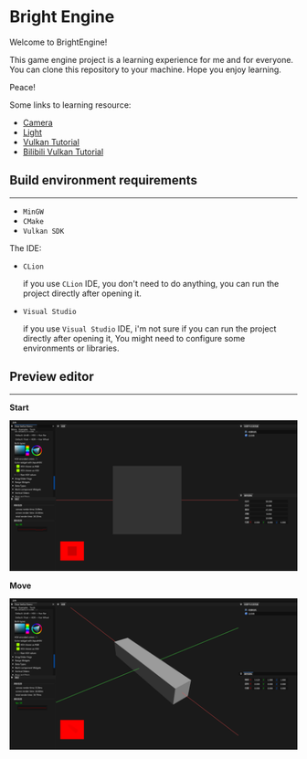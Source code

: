 # Bright Engine

Welcome to BrightEngine!

This game engine project is a learning experience for me and for everyone. 
You can clone this repository to your machine. Hope you enjoy learning.

Peace!

Some links to learning resource:

- [Camera](https://learnopengl-cn.github.io/01%20Getting%20started/09%20Camera/)
- [Light](https://learnopengl-cn.github.io/02%20Lighting/01%20Colors/)
- [Vulkan Tutorial](https://geek-docs.com/vulkan)
- [Bilibili Vulkan Tutorial](https://www.bilibili.com/video/BV1Vu411R7cb/?spm_id_from=333.337.search-card.all.click)

## Build environment requirements

------------

- `MinGW`
- `CMake`
- `Vulkan SDK`

The IDE:

- `CLion`

    if you use `CLion` IDE, you don't need to do anything, you can run the project directly after opening it.

- `Visual Studio`

    if you use `Visual Studio` IDE, i'm not sure if you can run the project directly after opening it, You might need to configure some environments or libraries. 

## Preview editor

-----------

**Start**

![Preview1](https://github.com/vcredent/bright/blob/master/Temporary/document/references/preview1.png)

**Move**

![Preview1](https://github.com/vcredent/bright/blob/master/Temporary/document/references/preview2.png)

